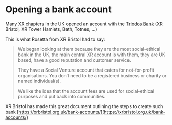 # Opening a bank account

Many XR chapters in the UK opened an account with the [Triodos Bank](https://www.triodos.co.uk/) \(XR Bristol, XR Tower Hamlets, Bath, Totnes, ...\)

This is what Rosetta from XR Bristol had to say:

> We began looking at them because they are the most social-ethical bank in the UK, the main central XR account is with them, they are UK based, have a good reputation and customer service.  
>   
> They have a Social Venture account that caters for not-for-profit organisations. You don’t need to be a registered business or charity or named individual\(s\).  
>   
> We like the idea that the account fees are used for social-ethical purposes and put back into communities.

XR Bristol has made this great document outlining the steps to create such bank [https://xrbristol.org.uk/bank-accounts/](https://xrbristol.org.uk/bank-accounts/)

